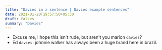 ```yaml
---
title: "Davies in a sentence | Davies example sentences"
date: 2021-01-20T19:57:50+05:30
draft: falses
summary: "Davies"
---
```

- Excuse me, i hope this isn't rude, but aren't you marion `davies`?
- Ed `davies`: johnnie walker has always been a huge brand here in brazil.
                 
